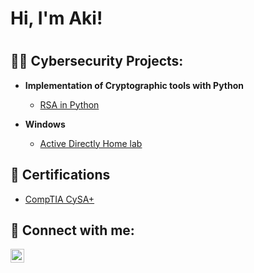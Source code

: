 <h1>Hi, I'm Aki!<h1>
<h2>👨‍💻 Cybersecurity Projects:</h2>

- <b>Implementation of Cryptographic tools with Python</b>
  - [RSA in Python](https://github.com/akhkusu/RSA-with-python)
 
- <b>Windows</b>
  - [Active Directly Home lab]( https://github.com/akhkusu/ActiveDirectlyLab/blob/main/README.md)
 


<h2>🧾 Certifications</h2>

- [CompTIA CySA+](https://www.credly.com/earner/earned/badge/a8c4830f-fd53-451f-abdc-5f9e04b6a0ce)

<h2> 🤳 Connect with me:</h2>

[<img align="left" alt="aki | LinkedIn" width="22px" src="https://cdn.jsdelivr.net/npm/simple-icons@v3/icons/linkedin.svg" />][linkedin]



[linkedin]: https://ee.linkedin.com/in/akiha-kusumoto

